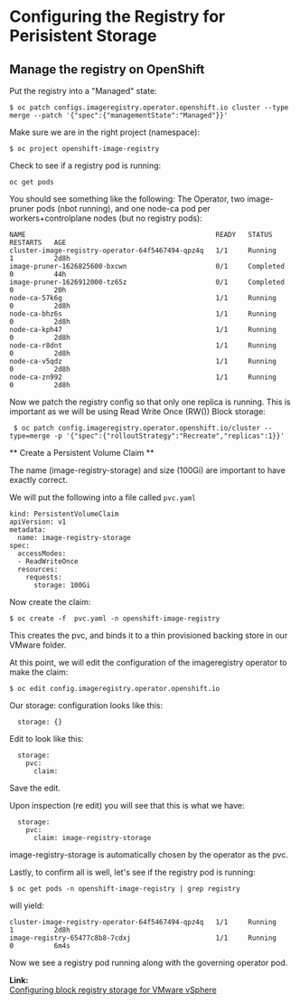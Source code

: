 # Configuring the Registry for Perisistent Storage 

## Manage the registry on OpenShift

Put the registry into a "Managed" state:

```
$ oc patch configs.imageregistry.operator.openshift.io cluster --type merge --patch '{"spec":{"managementState":"Managed"}}'
```
Make sure we are in the right project (namespace):
```
$ oc project openshift-image-registry
```

Check to see if a registry pod is running:
```
oc get pods
```

You should see something like the following: The Operator, two image-pruner pods (nbot running), and one node-ca pod per workers+controlplane nodes (but no registry pods):

```
NAME                                               READY   STATUS      RESTARTS   AGE
cluster-image-registry-operator-64f5467494-qpz4q   1/1     Running     1          2d8h
image-pruner-1626825600-bxcwn                      0/1     Completed   0          44h
image-pruner-1626912000-tz65z                      0/1     Completed   0          20h
node-ca-57k6g                                      1/1     Running     0          2d8h
node-ca-bhz6s                                      1/1     Running     0          2d8h
node-ca-kph47                                      1/1     Running     0          2d8h
node-ca-r8dnt                                      1/1     Running     0          2d8h
node-ca-v5qdz                                      1/1     Running     0          2d8h
node-ca-zn992                                      1/1     Running     0          2d8h
```
Now we patch the registry config so that only one replica is running. This is important as we will be using Read Write Once (RW()) Block storage:

```
 $ oc patch config.imageregistry.operator.openshift.io/cluster --type=merge -p '{"spec":{"rolloutStrategy":"Recreate","replicas":1}}'
```

** Create a Persistent Volume Claim **

The name (image-registry-storage) and size (100Gi) are important to have exactly correct.

We will put the following into a file called ```pvc.yaml```

```
kind: PersistentVolumeClaim
apiVersion: v1
metadata:
  name: image-registry-storage 
spec:
  accessModes:
  - ReadWriteOnce 
  resources:
    requests:
      storage: 100Gi
```
Now create the claim:

```
$ oc create -f  pvc.yaml -n openshift-image-registry
```
This creates the pvc, and binds it to a thin provisioned backing store in our VMware folder.

At this point, we will edit the configuration of the imageregistry operator to make the claim:

```
$ oc edit config.imageregistry.operator.openshift.io
```

Our storage: configuration looks like this:

```
  storage: {}
```

Edit to look like this:

```
  storage:
    pvc:
      claim: 
```

Save the edit.

Upon inspection (re edit) you will see that this is what we have:

```
  storage:
    pvc:
      claim: image-registry-storage
```

image-registry-storage is automatically chosen by the operator as the pvc.

Lastly, to confirm all is well, let's see if the registry pod is running:

```
$ oc get pods -n openshift-image-registry | grep registry
```
will yield:

```
cluster-image-registry-operator-64f5467494-qpz4q   1/1     Running     1          2d8h
image-registry-65477c8b8-7cdxj                     1/1     Running     0          6m4s
```

Now we see a registry pod running along with the governing operator pod.

**Link:**  
[Configuring block registry storage for VMware vSphere](https://docs.openshift.com/container-platform/4.7/registry/configuring_registry_storage/configuring-registry-storage-vsphere.html#installation-registry-storage-block-recreate-rollout_configuring-registry-storage-vsphere)